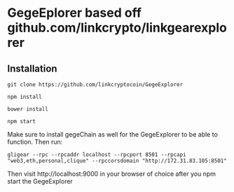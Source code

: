 # GegeEplorer based off github.com/linkcrypto/linkgearexplorer

## Installation

`git clone https://github.com/linkcryptocoin/GegeExplorer`

`npm install`

`bower install`

`npm start`

Make sure to install gegeChain as well for the GegeExplorer to be able to function. Then run:

`gligear --rpc --rpcaddr localhost --rpcport 8501 --rpcapi "web3,eth,personal,clique" --rpccorsdomain "http://172.31.83.105:8501"`

Then visit http://localhost:9000 in your browser of choice after you npm start the GegeExplorer

